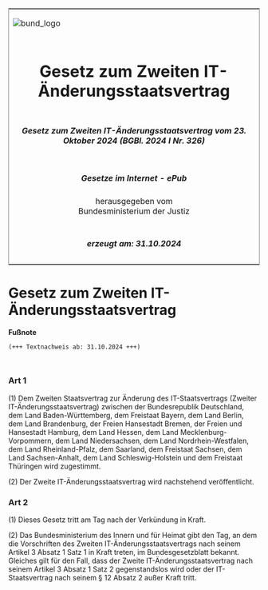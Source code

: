 <span id="DECKBLATT.html"></span>

<table border="0" frame="border" width="100%">

<tr valign="top">

<td align="left">

![bund\_logo](BfJ_2021_Web_de_de.gif)

</td>

<td align="right">

 

</td>

</tr>

<tr align="center" valign="middle">

<td colspan="2">

# Gesetz zum Zweiten IT-Änderungsstaatsvertrag

</td>

</tr>

<tr align="center" valign="middle">

<td colspan="2">

##### Gesetz zum Zweiten IT-Änderungsstaatsvertrag vom 23. Oktober 2024 (BGBl. 2024 I Nr. 326)

</td>

</tr>

<tr align="center" valign="middle">

<td colspan="2">

  
  

##### Gesetze im Internet - ePub  
  
herausgegeben vom  
Bundesministerium der Justiz

</td>

</tr>

<tr align="center" valign="bottom">

<td colspan="2">

  
  

##### erzeugt am: 31.10.2024

</td>

</tr>

</table>

<span id="BJNR1460A0024.html"></span>

# Gesetz zum Zweiten IT-Änderungsstaatsvertrag

<div>

  
**Fußnote**

<div class="jnhtml">

<div>

<div class="jurAbsatz">

  

``` 
(+++ Textnachweis ab: 31.10.2024 +++)

 
```

</div>

</div>

</div>

</div>

<span id="BJNR1460A0024BJNE000100000.html"></span>

### Art 1  

<div>

<div class="jnhtml">

<div>

<div class="jurAbsatz">

(1) Dem Zweiten Staatsvertrag zur Änderung des IT-Staatsvertrags
(Zweiter IT-Änderungsstaatsvertrag) zwischen der Bundesrepublik
Deutschland, dem Land Baden-Württemberg, dem Freistaat Bayern, dem Land
Berlin, dem Land Brandenburg, der Freien Hansestadt Bremen, der Freien
und Hansestadt Hamburg, dem Land Hessen, dem Land
Mecklenburg-Vorpommern, dem Land Niedersachsen, dem Land
Nordrhein-Westfalen, dem Land Rheinland-Pfalz, dem Saarland, dem
Freistaat Sachsen, dem Land Sachsen-Anhalt, dem Land Schleswig-Holstein
und dem Freistaat Thüringen wird zugestimmt.

</div>

<div class="jurAbsatz">

(2) Der Zweite IT-Änderungsstaatsvertrag wird nachstehend
veröffentlicht.

</div>

</div>

</div>

</div>

<span id="BJNR1460A0024BJNE000200000.html"></span>

### Art 2  

<div>

<div class="jnhtml">

<div>

<div class="jurAbsatz">

(1) Dieses Gesetz tritt am Tag nach der Verkündung in Kraft.

</div>

<div class="jurAbsatz">

(2) Das Bundesministerium des Innern und für Heimat gibt den Tag, an dem
die Vorschriften des Zweiten
<span style="white-space: nowrap">IT-Änderungsstaatsvertrags</span>
nach seinem Artikel 3 Absatz 1 Satz 1 in Kraft treten, im
Bundesgesetzblatt bekannt. Gleiches gilt für den Fall, dass der Zweite
IT-Änderungsstaatsvertrag nach seinem Artikel 3 Absatz 1 Satz 2
gegenstandslos wird oder der IT-Staatsvertrag nach seinem § 12 Absatz 2
außer Kraft tritt.

</div>

</div>

</div>

</div>
